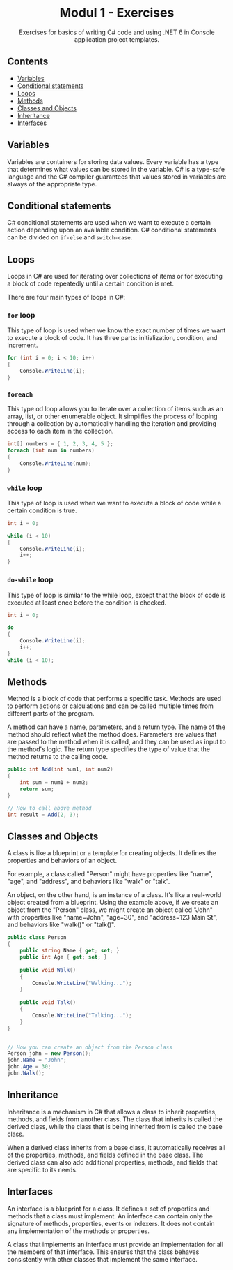 <div align="center">

<!-- title -->

# Modul 1 - Exercises

<!-- description -->

Exercises for basics of writing C# code and using .NET 6 in Console application project templates.

</div>


<!-- TOC -->

## Contents

- [Variables](#variables)
- [Conditional statements](#conditional-statements)
- [Loops](#loops)
- [Methods](#methods)
- [Classes and Objects](#classes-and-objects)
- [Inheritance](#inheritance)
- [Interfaces](#interfaces)

<!-- CONTENT -->

## Variables

Variables are containers for storing data values.
Every variable has a type that determines what values can be stored in the variable.
C# is a type-safe language and the C# compiler guarantees that values stored in variables are always of the appropriate type. 


## Conditional statements

C# conditional statements are used when we want to execute a certain action depending upon an available condition.
C# conditional statements can be divided on `if-else` and `switch-case`.


## Loops

Loops in C# are used for iterating over collections of items or for executing a block of code repeatedly until a certain condition is met. 

There are four main types of loops in C#:

### `for` loop

 This type of loop is used when we know the exact number of times we want to execute a block of code. It has three parts: initialization, condition, and increment.

```csharp
for (int i = 0; i < 10; i++)
{
    Console.WriteLine(i);
}
```


### `foreach`

This type od loop allows you to iterate over a collection of items such as an array, list, or other enumerable object. It simplifies the process of looping through a collection by automatically handling the iteration and providing access to each item in the collection.

```csharp
int[] numbers = { 1, 2, 3, 4, 5 };
foreach (int num in numbers)
{
    Console.WriteLine(num);
}
```


### `while` loop

This type of loop is used when we want to execute a block of code while a certain condition is true.

```csharp
int i = 0;

while (i < 10)
{
    Console.WriteLine(i);
    i++;
}
```


### `do-while` loop

This type of loop is similar to the while loop, except that the block of code is executed at least once before the condition is checked.

```csharp
int i = 0;

do
{
    Console.WriteLine(i);
    i++;
}
while (i < 10);
```

## Methods

Method is a block of code that performs a specific task. 
Methods are used to perform actions or calculations and can be called multiple times from different parts of the program.

A method can have a name, parameters, and a return type. The name of the method should reflect what the method does. Parameters are values that are passed to the method when it is called, and they can be used as input to the method's logic. The return type specifies the type of value that the method returns to the calling code.


```csharp
public int Add(int num1, int num2)
{
    int sum = num1 + num2;
    return sum;
}

// How to call above method
int result = Add(2, 3);
```

## Classes and Objects

A class is like a blueprint or a template for creating objects. 
It defines the properties and behaviors of an object. 

For example, a class called "Person" might have properties like "name", "age", and "address", and behaviors like "walk" or "talk".


An object, on the other hand, is an instance of a class. It's like a real-world object created from a blueprint. 
Using the example above, if we create an object from the "Person" class, we might create an object called "John" with properties like "name=John", "age=30", and "address=123 Main St", and behaviors like "walk()" or "talk()".

```csharp
public class Person
{
    public string Name { get; set; }
    public int Age { get; set; }
    
    public void Walk()
    {
        Console.WriteLine("Walking...");
    }
    
    public void Talk()
    {
        Console.WriteLine("Talking...");
    }
}


// How you can create an object from the Person class
Person john = new Person();
john.Name = "John";
john.Age = 30;
john.Walk();
```

## Inheritance

Inheritance is a mechanism in C# that allows a class to inherit properties, methods, and fields from another class. 
The class that inherits is called the derived class, while the class that is being inherited from is called the base class.

When a derived class inherits from a base class, it automatically receives all of the properties, methods, and fields defined in the base class. The derived class can also add additional properties, methods, and fields that are specific to its needs.

## Interfaces

An interface is a blueprint for a class. 
It defines a set of properties and methods that a class must implement. 
An interface can contain only the signature of methods, properties, events or indexers. It does not contain any implementation of the methods or properties.

A class that implements an interface must provide an implementation for all the members of that interface. This ensures that the class behaves consistently with other classes that implement the same interface.

<!-- END CONTENT -->